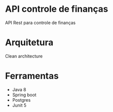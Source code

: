 # API controle de finanças
API Rest para controle de finanças

# Arquitetura
Clean architecture

# Ferramentas 
  + Java 8
  + Spring boot
  + Postgres
  + Junit 5
